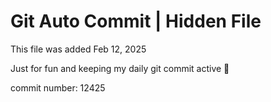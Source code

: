 # Git Auto Commit | Hidden File

This file was added Feb 12, 2025

Just for fun and keeping my daily git commit active 🤪

commit number: 12425
